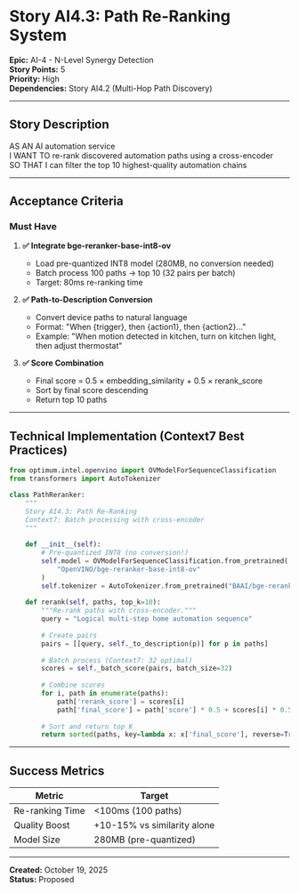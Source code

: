 # Story AI4.3: Path Re-Ranking System

**Epic:** AI-4 - N-Level Synergy Detection  
**Story Points:** 5  
**Priority:** High  
**Dependencies:** Story AI4.2 (Multi-Hop Path Discovery)

---

## Story Description

AS AN AI automation service  
I WANT TO re-rank discovered automation paths using a cross-encoder  
SO THAT I can filter the top 10 highest-quality automation chains

---

## Acceptance Criteria

### Must Have

1. **✅ Integrate bge-reranker-base-int8-ov**
   - Load pre-quantized INT8 model (280MB, no conversion needed)
   - Batch process 100 paths → top 10 (32 pairs per batch)
   - Target: 80ms re-ranking time

2. **✅ Path-to-Description Conversion**
   - Convert device paths to natural language
   - Format: "When {trigger}, then {action1}, then {action2}..."
   - Example: "When motion detected in kitchen, turn on kitchen light, then adjust thermostat"

3. **✅ Score Combination**
   - Final score = 0.5 × embedding_similarity + 0.5 × rerank_score
   - Sort by final score descending
   - Return top 10 paths

---

## Technical Implementation (Context7 Best Practices)

```python
from optimum.intel.openvino import OVModelForSequenceClassification
from transformers import AutoTokenizer

class PathReranker:
    """
    Story AI4.3: Path Re-Ranking
    Context7: Batch processing with cross-encoder
    """
    
    def __init__(self):
        # Pre-quantized INT8 (no conversion!)
        self.model = OVModelForSequenceClassification.from_pretrained(
            "OpenVINO/bge-reranker-base-int8-ov"
        )
        self.tokenizer = AutoTokenizer.from_pretrained("BAAI/bge-reranker-base")
    
    def rerank(self, paths, top_k=10):
        """Re-rank paths with cross-encoder."""
        query = "Logical multi-step home automation sequence"
        
        # Create pairs
        pairs = [[query, self._to_description(p)] for p in paths]
        
        # Batch process (Context7: 32 optimal)
        scores = self._batch_score(pairs, batch_size=32)
        
        # Combine scores
        for i, path in enumerate(paths):
            path['rerank_score'] = scores[i]
            path['final_score'] = path['score'] * 0.5 + scores[i] * 0.5
        
        # Sort and return top K
        return sorted(paths, key=lambda x: x['final_score'], reverse=True)[:top_k]
```

---

## Success Metrics

| Metric | Target |
|--------|--------|
| Re-ranking Time | <100ms (100 paths) |
| Quality Boost | +10-15% vs similarity alone |
| Model Size | 280MB (pre-quantized) |

---

**Created:** October 19, 2025  
**Status:** Proposed

